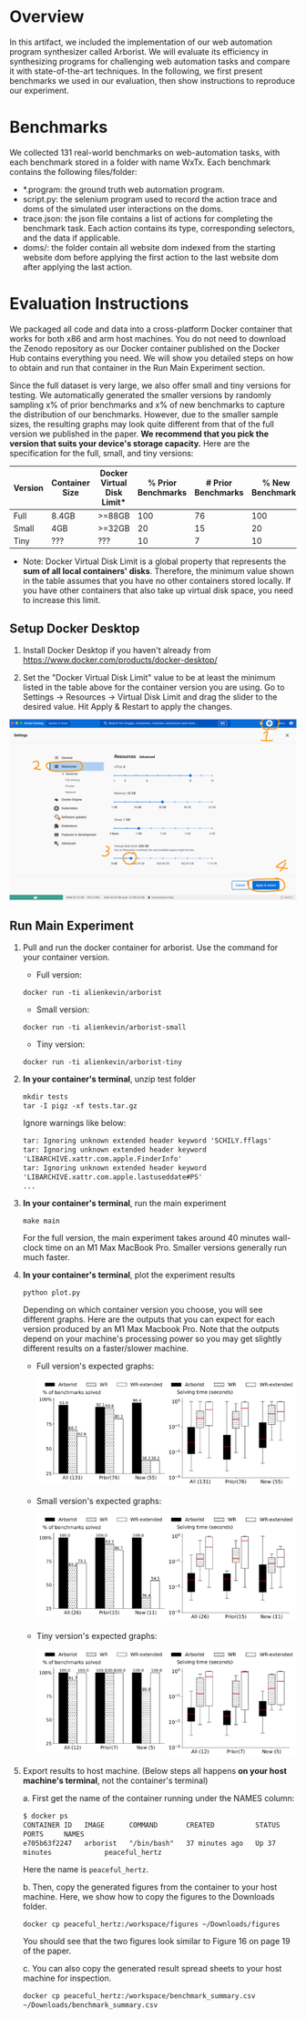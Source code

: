 # Overview
In this artifact, we included the implementation of our web automation program synthesizer called Arborist. We will evaluate its efficiency in synthesizing programs for challenging web automation tasks and compare it with state-of-the-art techniques. In the following, we first present benchmarks we used in our evaluation, then show instructions to reproduce our experiment.

# Benchmarks
We collected 131 real-world benchmarks on web-automation tasks, with each benchmark stored in a folder with name WxTx. Each benchmark contains the following files/folder:

- *.program: the ground truth web automation program.
- script.py: the selenium program used to record the action trace and doms of the simulated user interactions on the doms.
- trace.json: the json file contains a list of actions for completing the benchmark task. Each action contains its type, corresponding selectors, and the data if applicable.
- doms/: the folder contain all website dom indexed from the starting website dom before applying the first action to the last website dom after applying the last action.

# Evaluation Instructions
We packaged all code and data into a cross-platform Docker container that works for both x86 and arm host machines. You do not need to download the Zenodo repository as our Docker container published on the Docker Hub contains everything you need. We will show you detailed steps on how to obtain and run that container in the Run Main Experiment section.

Since the full dataset is very large, we also offer small and tiny versions for testing. We automatically generated the smaller versions by randomly sampling x% of prior benchmarks and x% of new benchmarks to capture the distribution
of our benchmarks. However, due to the smaller sample sizes, the resulting graphs may look quite different from that of the full version
we published in the paper. **We recommend that you pick the version that suits your device's storage capacity.** Here are the specification for the full, small, and tiny versions:

| Version | Container Size | Docker Virtual Disk Limit*| % Prior Benchmarks | # Prior Benchmarks | % New Benchmarks | # New Benchmarks |
| ------- | -------------- | ------------------------- | ------------------ | ------------------ | ---------------- | ---------------- |
| Full    | 8.4GB          | >=88GB                    | 100                | 76                 | 100              | 55               |
| Small   | 4GB            | >=32GB                    | 20                 | 15                 | 20               | 11               |
| Tiny    | ???            | ???                       | 10                 | 7                  | 10               | 5                |

* Note: Docker Virtual Disk Limit is a global property that represents the **sum of all local containers' disks**. Therefore, the minimum value shown in the table assumes that you
have no other containers stored locally. If you have other containers that also take up virtual disk space, you need to increase this limit.

## Setup Docker Desktop
1. Install Docker Desktop if you haven't already from https://www.docker.com/products/docker-desktop/

2. Set the "Docker Virtual Disk Limit" value to be at least the minimum listed in the table above for the container version you are using.
   Go to Settings -> Resources -> Virtual Disk Limit and drag the slider to the desired value. Hit Apply & Restart to apply the changes.

![Docker Desktop Configuration](media/configure-docker-desktop.png)

## Run Main Experiment
1. Pull and run the docker container for arborist. Use the command for your container version.
    * Full version:
    ```
    docker run -ti alienkevin/arborist
    ```
    * Small version:
    ```
    docker run -ti alienkevin/arborist-small
    ```
    * Tiny version:
    ```
    docker run -ti alienkevin/arborist-tiny
    ```

2. **In your container's terminal**, unzip test folder
    ```
    mkdir tests
    tar -I pigz -xf tests.tar.gz
    ```
    Ignore warnings like below:
    ```
    tar: Ignoring unknown extended header keyword 'SCHILY.fflags'
    tar: Ignoring unknown extended header keyword 'LIBARCHIVE.xattr.com.apple.FinderInfo'
    tar: Ignoring unknown extended header keyword 'LIBARCHIVE.xattr.com.apple.lastuseddate#PS'
    ...
    ```

3. **In your container's terminal**, run the main experiment
    ```
    make main
    ```
    For the full version, the main experiment takes around 40 minutes wall-clock time on an M1 Max MacBook Pro. Smaller versions generally run much faster.

4. **In your container's terminal**, plot the experiment results
    ```
    python plot.py
    ```
    Depending on which container version you choose, you will see different graphs. Here are the outputs that you can expect for each version produced by an M1 Max Macbook Pro. Note that the outputs depend on your machine's processing power so you may get slightly different results on a faster/slower machine.

    * Full version's expected graphs:
        <div style="display: flex;">
            <div style="flex: 1;">
                <img src="media/RQ1-benchmarks-solved-full.png" alt="Full Version - Benchmarks Solved" width="300" />
            </div>
            <div style="flex: 1;">
                <img src="media/RQ1-synthesis-times-full.png" alt="Full Version - Synthesis Times" width="300" />
            </div>
        </div>

    * Small version's expected graphs:
        <div style="display: flex;">
            <div style="flex: 1;">
                <img src="media/RQ1-benchmarks-solved-small.png" alt="Small Version - Benchmarks Solved" width="300" />
            </div>
            <div style="flex: 1;">
                <img src="media/RQ1-synthesis-times-small.png" alt="Small Version - Synthesis Times" width="300" />
            </div>
        </div>

    * Tiny version's expected graphs:
        <div style="display: flex;">
            <div style="flex: 1;">
                <img src="media/RQ1-benchmarks-solved-tiny.png" alt="Tiny Version - Benchmarks Solved" width="300" />
            </div>
            <div style="flex: 1;">
                <img src="media/RQ1-synthesis-times-tiny.png" alt="Tiny Version - Synthesis Times" width="300" />
            </div>
        </div>


5. Export results to host machine. (Below steps all happens **on your host machine's terminal**, not the container's terminal)

    a. First get the name of the container running under the NAMES column:
    ```
    $ docker ps
    CONTAINER ID   IMAGE      COMMAND       CREATED          STATUS          PORTS     NAMES
    e705b63f2247   arborist   "/bin/bash"   37 minutes ago   Up 37 minutes             peaceful_hertz
    ```
    Here the name is `peaceful_hertz`.

    b. Then, copy the generated figures from the container to your host machine.
    Here, we show how to copy the figures to the Downloads folder.
    ```
    docker cp peaceful_hertz:/workspace/figures ~/Downloads/figures
    ```

    You should see that the two figures look similar to Figure 16 on page 19 of the paper.

    c. You can also copy the generated result spread sheets to your host machine for inspection.
    ```
    docker cp peaceful_hertz:/workspace/benchmark_summary.csv ~/Downloads/benchmark_summary.csv
    ```


